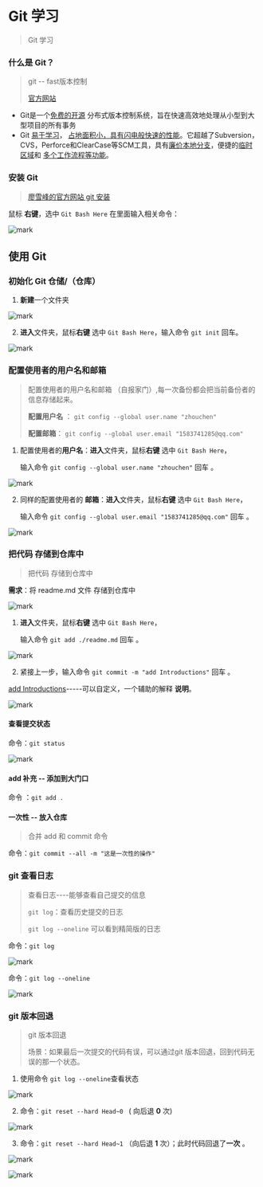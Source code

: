 # Git 学习

> Git 学习



### 什么是 Git？

> git -- fast版本控制
>
> [官方网站](https://git-scm.com/)

- Git是一个[免费的开源](https://git-scm.com/about/free-and-open-source) 分布式版本控制系统，旨在快速高效地处理从小型到大型项目的所有事务
- Git [易于学习](https://git-scm.com/doc)， [占地面积小，具有闪电般快速的性能](https://git-scm.com/about/small-and-fast)。它超越了Subversion，CVS，Perforce和ClearCase等SCM工具，具有[廉价本地分支](https://git-scm.com/about/branching-and-merging)，便捷的[临时区域](https://git-scm.com/about/staging-area)和 [多个工作流程等功能](https://git-scm.com/about/distributed)。



### 安装 Git

> [廖雪峰的官方网站 git 安装](https://www.liaoxuefeng.com/wiki/896043488029600/896067074338496)

鼠标 **右键**，选中 `Git Bash Here` 在里面输入相关命令：

![mark](http://static.zxinc520.com/blog/20190711/litoDVMJqNVb.png?imageslim)



## 使用 Git

### 初始化 Git 仓储/（仓库）

1. **新建**一个文件夹

![mark](http://static.zxinc520.com/blog/20190711/9NbV1d2Bf3H2.png?imageslim)



2. **进入**文件夹，鼠标**右键** 选中 `Git Bash Here`，输入命令 `git init` 回车。

![mark](http://static.zxinc520.com/blog/20190711/PApIqKpihnsJ.gif)





### 配置使用者的用户名和邮箱 

> 配置使用者的用户名和邮箱 （自报家门）,每一次备份都会把当前备份者的信息存储起来。
>
> **配置用户名** ： `git config --global user.name "zhouchen"`
>
> **配置邮箱**： `git config --global user.email "1583741285@qq.com"` 

1. 配置使用者的**用户名**：**进入**文件夹，鼠标**右键** 选中 `Git Bash Here`，

   输入命令  `git config --global user.name "zhouchen"` 回车 。

![mark](http://static.zxinc520.com/blog/20190711/FUG7gTH6S2Mh.png?imageslim)

2. 同样的配置使用者的 **邮箱**：**进入**文件夹，鼠标**右键** 选中 `Git Bash Here`，

   输入命令  `git config --global user.email "1583741285@qq.com"` 回车 。

![mark](http://static.zxinc520.com/blog/20190711/p62Mz0UPYcY9.png?imageslim)



### 把代码 存储到仓库中

> 把代码 存储到仓库中

**需求**：将 readme.md 文件 存储到仓库中

![mark](http://static.zxinc520.com/blog/20190711/KwUDn18LHU1f.png?imageslim)

1. **进入**文件夹，鼠标**右键** 选中 `Git Bash Here`，

   输入命令 `git add ./readme.md` 回车 。

![mark](http://static.zxinc520.com/blog/20190711/P1DnSzDuSOBO.png?imageslim)



2.  紧接上一步，输入命令 `git commit -m "add Introductions"` 回车 。

   <u>add Introductions</u>-----可以自定义，一个辅助的解释 **说明**。

![mark](http://static.zxinc520.com/blog/20190711/FqHM4n7stzsF.png?imageslim)



#### 查看提交状态

命令：`git status`

![mark](http://static.zxinc520.com/blog/20190711/85IXkLM5Wusf.png?imageslim)



#### add 补充 -- 添加到大门口

命令 ：`git add .`



#### 一次性 -- 放入仓库

> 合并 add 和 commit 命令

命令：`git commit --all -m "这是一次性的操作"`





### git 查看日志

> 查看日志----能够查看自己提交的信息
>
> `git log`：查看历史提交的日志
>
> `git log --oneline` 可以看到精简版的日志

命令：`git log`

![mark](http://static.zxinc520.com/blog/20190711/PBubR1jYW0fX.png?imageslim)



命令：`git log --oneline`  

![mark](http://static.zxinc520.com/blog/20190711/bDLltWMjdSo2.png?imageslim)



### git 版本回退

> git 版本回退
>
> 场景：如果最后一次提交的代码有误，可以通过git 版本回退，回到代码无误的那一个状态。

1.  使用命令 `git log --oneline`查看状态

![mark](http://static.zxinc520.com/blog/20190711/3RDzcU0Fo8Vy.png?imageslim)

2. 命令：`git reset --hard Head~0 ` ( 向后退 **0** 次)

![mark](http://static.zxinc520.com/blog/20190711/Uobb7X1EwPUd.png?imageslim)

3. 命令：`git reset --hard Head~1` （向后退 **1** 次）；此时代码回退了**一次** 。

![mark](http://static.zxinc520.com/blog/20190711/3lM4UYpv7mQw.png?imageslim)

![mark](http://static.zxinc520.com/blog/20190711/rwuTTeqbAFNc.png?imageslim)

